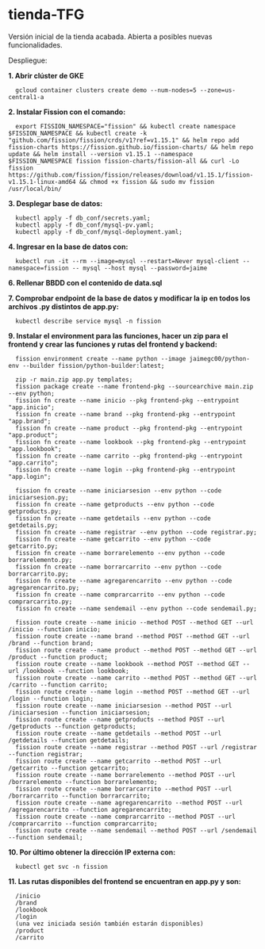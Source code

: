 # tienda-TFG
Versión inicial de la tienda acabada. Abierta a posibles nuevas funcionalidades.

Despliegue:

**1. Abrir clúster de GKE**

      gcloud container clusters create demo --num-nodes=5 --zone=us-central1-a

**2. Instalar Fission con el comando:**

      export FISSION_NAMESPACE="fission" && kubectl create namespace $FISSION_NAMESPACE && kubectl create -k "github.com/fission/fission/crds/v1?ref=v1.15.1" && helm repo add fission-charts https://fission.github.io/fission-charts/ && helm repo update && helm install --version v1.15.1 --namespace $FISSION_NAMESPACE fission fission-charts/fission-all && curl -Lo fission https://github.com/fission/fission/releases/download/v1.15.1/fission-v1.15.1-linux-amd64 && chmod +x fission && sudo mv fission /usr/local/bin/

**3. Desplegar base de datos:**

      kubectl apply -f db_conf/secrets.yaml;
      kubectl apply -f db_conf/mysql-pv.yaml;
      kubectl apply -f db_conf/mysql-deployment.yaml;

**4. Ingresar en la base de datos con:**

      kubectl run -it --rm --image=mysql --restart=Never mysql-client --namespace=fission -- mysql --host mysql --password=jaime

**6. Rellenar BBDD con el contenido de data.sql**

**7. Comprobar endpoint de la base de datos y modificar la ip en todos los archivos .py distintos de app.py:**

      kubectl describe service mysql -n fission
      
**9. Instalar el environment para las funciones, hacer un zip para el frontend y crear las funciones y rutas del frontend y backend:**

      fission environment create --name python --image jaimegc00/python-env --builder fission/python-builder:latest;
      
      zip -r main.zip app.py templates;
      fission package create --name frontend-pkg --sourcearchive main.zip --env python;
      fission fn create --name inicio --pkg frontend-pkg --entrypoint "app.inicio";
      fission fn create --name brand --pkg frontend-pkg --entrypoint "app.brand";
      fission fn create --name product --pkg frontend-pkg --entrypoint "app.product"; 
      fission fn create --name lookbook --pkg frontend-pkg --entrypoint "app.lookbook"; 
      fission fn create --name carrito --pkg frontend-pkg --entrypoint "app.carrito"; 
      fission fn create --name login --pkg frontend-pkg --entrypoint "app.login"; 

      fission fn create --name iniciarsesion --env python --code iniciarsesion.py;
      fission fn create --name getproducts --env python --code getproducts.py;
      fission fn create --name getdetails --env python --code getdetails.py;
      fission fn create --name registrar --env python --code registrar.py;
      fission fn create --name getcarrito --env python --code getcarrito.py;
      fission fn create --name borrarelemento --env python --code borrarelemento.py;
      fission fn create --name borrarcarrito --env python --code borrarcarrito.py;
      fission fn create --name agregarencarrito --env python --code agregarencarrito.py;
      fission fn create --name comprarcarrito --env python --code comprarcarrito.py;
      fission fn create --name sendemail --env python --code sendemail.py;

      fission route create --name inicio --method POST --method GET --url /inicio --function inicio;
      fission route create --name brand --method POST --method GET --url /brand --function brand;
      fission route create --name product --method POST --method GET --url /product --function product;
      fission route create --name lookbook --method POST --method GET --url /lookbook --function lookbook;
      fission route create --name carrito --method POST --method GET --url /carrito --function carrito;
      fission route create --name login --method POST --method GET --url /login --function login;
      fission route create --name iniciarsesion --method POST --url /iniciarsesion --function iniciarsesion;
      fission route create --name getproducts --method POST --url /getproducts --function getproducts;
      fission route create --name getdetails --method POST --url /getdetails --function getdetails;
      fission route create --name registrar --method POST --url /registrar --function registrar;
      fission route create --name getcarrito --method POST --url /getcarrito --function getcarrito;
      fission route create --name borrarelemento --method POST --url /borrarelemento --function borrarelemento;
      fission route create --name borrarcarrito --method POST --url /borrarcarrito --function borrarcarrito;
      fission route create --name agregarencarrito --method POST --url /agregarencarrito --function agregarencarrito;
      fission route create --name comprarcarrito --method POST --url /comprarcarrito --function comprarcarrito;
      fission route create --name sendemail --method POST --url /sendemail --function sendemail;

**10. Por último obtener la dirección IP externa con:**
      
      kubectl get svc -n fission
      
**11. Las rutas disponibles del frontend se encuentran en app.py y son:**
      
      /inicio
      /brand
      /lookbook
      /login
      (una vez iniciada sesión también estarán disponibles)
      /product
      /carrito

